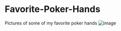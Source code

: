 # Favorite-Poker-Hands
Pictures of some of my favorite poker hands
![image](https://user-images.githubusercontent.com/80117777/110666695-8ec12700-8197-11eb-9785-4d8553dbb7f2.png)
